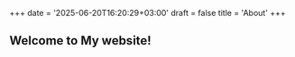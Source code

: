 +++
date = '2025-06-20T16:20:29+03:00'
draft = false
title = 'About'
+++

## Welcome to My website! 

